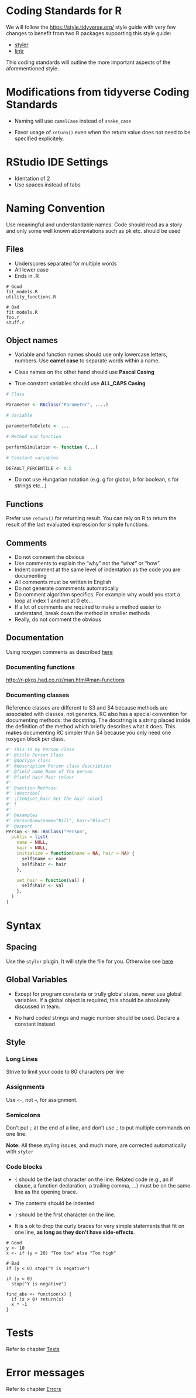 # Coding Standards for R

We will follow the https://style.tidyverse.org/ style guide with very few changes to benefit from two R packages supporting this style guide:

- [styler](http://styler.r-lib.org/)
- [lintr](https://github.com/jimhester/lintr)

This coding standards will outline the more important aspects of the aforementioned style.

# Modifications from tidyverse Coding Standards

- Naming will use `camelCase` instead of `snake_case`

- Favor usage of `return()` even when the return value does not need to be specified explicitely.

# RStudio IDE Settings

- Identation of 2
- Use spaces instead of tabs

# Naming Convention

Use meaningful and understandable names. Code should read as a story and only some well known abbreviations such as pk etc. should be used

## Files

- Underscores separated for multiple words
- All lower case
- Ends in .R

```
# Good
fit_models.R
utility_functions.R

# Bad
fit models.R
foo.r
stuff.r
```

## Object names

- Variable and function names should use only lowercase letters, numbers. Use **camel case** to separate words within a name.

- Class names on the other hand should use **Pascal Casing**

- True constant variables should use **ALL_CAPS Casing**

```R
# Class

Parameter <- R6Class("Parameter", ....)

# Variable

parameterToDelete <- ...

# Method and function

performSimulation <- function (...)

# Constant variables

DEFAULT_PERCENTILE <- 0.5
```

- Do not use Hungarian notation (e.g. g for global, b for boolean, s for strings etc...)

## Functions

Prefer use `return()` for returning result. You can rely on R to return the result of the last evaluated expression for simple functions.

## Comments

- Do not comment the obvious
- Use comments to explain the “why” not the “what” or “how”.
- Indent comment at the same level of indentation as the code you are documenting
- All comments must be written in English
- Do not generate commments automatically
- Do comment algorithm specifics. For example why would you start a loop at index 1 and not at 0 etc...
- If a lot of comments are required to make a method easier to understand, break down the method in smaller methods
- Really, do not comment the obvious

## Documentation

Using roxygen comments as described [here](http://r-pkgs.had.co.nz/man.html#roxygen-comments)

### Documenting functions

http://r-pkgs.had.co.nz/man.html#man-functions

### Documenting classes

Reference classes are different to S3 and S4 because methods are associated with classes, not generics. RC also has a special convention for documenting methods: the docstring. The docstring is a string placed inside the definition of the method which briefly describes what it does. This makes documenting RC simpler than S4 because you only need one roxygen block per class.

```R
#' This is my Person class
#' @title Person Class
#' @docType class
#' @description Person class description
#' @field name Name of the person
#' @field hair Hair colour
#'
#' @section Methods:
#' \describe{
#' \item{set_hair Set the hair color}
#' }
#'
#' @examples
#' Person$new(name="Bill", hair="Blond")
#' @export
Person <- R6::R6Class("Person",
  public = list(
    name = NULL,
    hair = NULL,
    initialize = function(name = NA, hair = NA) {
      self$name <- name
      self$hair <- hair
    },

    set_hair = function(val) {
      self$hair <- val
    },
  )
)
```

# Syntax

## Spacing

Use the `styler` plugin. It will style the file for you. Otherwise see [here](https://style.tidyverse.org/syntax.html#spacing)

## Global Variables

- Except for program constants or trully global states, never use global variables. If a global object is required, this should be absolutely discussed in team.

- No hard coded strings and magic number should be used. Declare a constant instead

## Style

### Long Lines

Strive to limit your code to 80 characters per line

### Assignments

Use `<-`, not `=`, for assignment.

### Semicolons

Don’t put `;` at the end of a line, and don’t use `;` to put multiple commands on one line.

**Note:** All these styling issues, and much more, are corrected automatically with `styler`

### Code blocks

- `{` should be the last character on the line. Related code (e.g., an if clause, a function declaration, a trailing comma, …) must be on the same line as the opening brace.

- The contents should be indented

- `}` should be the first character on the line.

- It is s ok to drop the curly braces for very simple statements that fit on one line, **as long as they don’t have side-effects**.

```
# Good
y <- 10
x <- if (y < 20) "Too low" else "Too high"

# Bad
if (y < 0) stop("Y is negative")

if (y < 0)
  stop("Y is negative")

find_abs <- function(x) {
  if (x > 0) return(x)
  x * -1
}
```

# Tests

Refer to chapter [Tests](https://style.tidyverse.org/tests.html)

# Error messages

Refer to chapter [Errors](https://style.tidyverse.org/error-messages.html)
